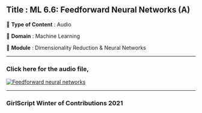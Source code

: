 ## Title : ML 6.6: Feedforward Neural Networks (A)
🔴 **Type of Content** : Audio

🔴 **Domain** : Machine Learning

🔴 **Module** : Dimensionality Reduction & Neural Networks

*********************************************************************

### Click here for the audio file,

[![Feedforward neural networks](https://github.com/tavneetgill/winter-of-contributing/blob/Machine_Learning/Machine_Learning/Dimensionality_Reduction_%26_Neural_Networks/Assets/Feed-forward%20neural%20networks.jpeg)](https://drive.google.com/file/d/1usJ-IK76EOgWqS5Yq_vM55QjIITsuFCy/view?usp=sharing)


*********************************************************************

### GirlScript Winter of Contributions 2021



